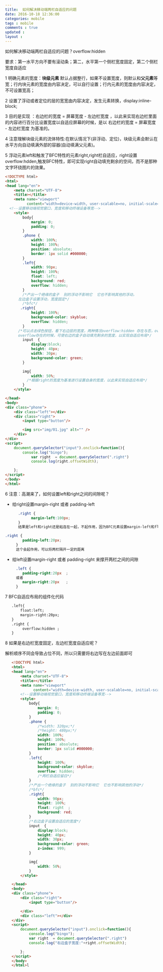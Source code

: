 ```yaml
---
title:  如何解决移动端两栏自适应的问题
date: 2016-10-18 12:36:00
categories: mobile
tags : mobile
comments : true 
updated : 
layout : 
---
```


如何解决移动端两栏自适应的问题？overflow:hidden 

要求：第一水平方向不要有滚动条；第二，水平第一个侧栏宽度固定，第二个侧栏宽度自适应

1 明确元素的宽度：**块级元素** 默认占据整行，如果不设置宽度，则默认和**父元素**等宽；行内块元素的宽度由内容决定，可以自行设置；行内元素的宽度由内容决定，不可设置宽高；

2 设置了浮动或者定位的层的宽宽由内容决定，发生元素转换，display:inline-block;

3 目的是实现 ：右边栏的宽度 = 屏幕宽度 - 左边栏宽度 ，以此来实现右边栏里面的内容进行百分比设置宽度以自适应屏幕的时候，是以  右边栏的宽度 = 屏幕宽度 - 左边栏宽度 为基准的。

4 注意理解块级元素的流体特性:在默认情况下(非浮动、定位)，块级元素会默认在水平方向自动填满外部的容器(自动填满父元素)。

5 浮动元素left和触发了BFC特性的元素right,right栏自适应，right设置overflow:hdden,触发BFC特性，即可实现right自动填充剩余的空间，而不是那种文字环绕图片的效果。

```html
<!DOCTYPE html>
<html>
<head lang="en">
    <meta charset="UTF-8">
    <title></title>
    <meta name="viewport"
          content="width=device-width, user-scalable=no, initial-scale=1.0, maximum-scale=1.0, minimum-scale=1.0"/>
  <!--设置移动端视觉窗口，宽度和移动终端设备等宽-->
    <style>
        body{
            margin: 0;
            padding: 0;
        }
        .phone {
            width: 100%;
            height: 100%;
            position: absolute;
            border: 1px solid #000000;
        }
        .left{
            width: 90px;
            height: 100%;
            float: left;
            background: red;
            overflow: hidden;
        }
        /*产出一个绝缘的盒子  别的浮动不影响它  它也不影响其他的浮动，
      左边盒子设置浮动，宽度固定*/
        /*bfc*/
       .right{
            height: 100%;
            background-color: skyblue;
            overflow: hidden;
        }
      /*可以点击绿色按钮，看下右边层的宽度，两种情况overflow:hidden 存在与否，overflow:hidden触发了BFC使其不会受浮动元素的影响，同时其也不会影响浮动元素
      overflow存在的时候，可使右边的盒子自动填充剩余的宽度，以实现自适应布局*/
        input  {
            display:block;
            height: 40px;
            width: 30px;
            background-color: green;
        }

        img{
            width: 50%;
          /*根据right的宽度为基准进行设置自身的宽度，以此来实现自适应布局*/
        }
    </style>

</head>
<body>
<div class="phone">
    <div class="left"></div>
    <div class="right">
        <input type="button"/>

        <img src="img/01.jpg" alt="" />
    </div>
</div>
<script>
    document.querySelector("input").onclick=function(){
        console.log("bingo");
            var right  = document.querySelector(".right")
            console.log(right.offsetWidth);

    };
</script>
</body>
</html>
```

6 注意：高潮来了，如何设置left和right之间的间隙呢？

*  给right设置margin-right   或者  padding-left

```css
      .right {
        	margin-left:100px;
      }
      结果是left和right还是粘连在一起，不起作用，因为BFC元素设置margin-left和float元素混排是不起作用的
```

```css
.right {
       	padding-left:20px;
     }
     这个会起作用，可以将两栏隔开一定的距离
```

* 给left设置margin-right 或者 padding-right 来撑开两栏之间的间隙

```css
     .left {
       	padding-right:20px	;
     或者
     	margin-right:20px	;
     }
```

   7 BFC自适应布局的组件化代码

```html
   .left{
       float:left;
   	   margin-right:20px;
   }
   .right {
     	overflow:hidden ;
   }
```

   8 如果是右边栏宽度固定，左边栏宽度自适应呢？

   解析顺序不同会导致占位不同，所以只需要将右边写在左边前面即可

```html
   <!DOCTYPE html>
   <html>
   <head lang="en">
       <meta charset="UTF-8">
       <title></title>
       <meta name="viewport"
             content="width=device-width, user-scalable=no, initial-scale=1.0, maximum-scale=1.0, minimum-scale=1.0"/>
       <!--设置移动端视觉窗口，宽度和移动终端设备等宽-->
       <style>
           body{
               margin: 0;
               padding: 0;
           }
           .phone {
               /*width: 320px;*/
               /*height: 480px;*/
               width: 100%;
               height: 100%;
               position: absolute;
               border: 1px solid #000000;
           }
           .left{
               height: 100%;
               background-color: skyblue;
               overflow: hidden;
               /*两栏自适应留白*/
           }
           /*产出一个绝缘的盒子  别的浮动不影响它  它也不影响其他的浮动*/
           /*bfc*/
           .right{
               width: 90px;
               height: 100%;
               float: right  ;
               background: red;
           }
           /*右边盒子设置自适应的宽度*/
           input  {
               display:block;
               height: 40px;
               width: 30px;
               background-color: green;
               z-index: 999;
           }

           img{
               width: 50%;
           }
       </style>

   </head>
   <body>
   <div class="phone">
       <div class="right">
           <input type="button"/>

       </div>
       <div class="left"></div>
   </div>
   <script>
       document.querySelector("input").onclick=function(){
           console.log("bingo");
           var right  = document.querySelector(".right")
           console.log("右边盒子宽度:"+right.offsetWidth);

       };
   </script>
   </body>
   </html>l
```